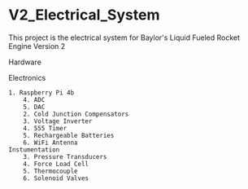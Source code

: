 # V2_Electrical_System
This project is the electrical system for Baylor's Liquid Fueled Rocket Engine Version 2

Hardware

Electronics

    1. Raspberry Pi 4b
        4. ADC 
        5. DAC 
        2. Cold Junction Compensators 
        3. Voltage Inverter
        4. 555 Timer
        5. Rechargeable Batteries
        6. WiFi Antenna
    Instumentation
        3. Pressure Transducers 
        4. Force Load Cell 
        5. Thermocouple 
        6. Solenoid Valves
    
